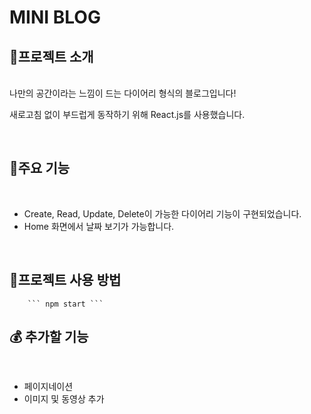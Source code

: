 # MINI BLOG

## 🎫프로젝트 소개
<br>
나만의 공간이라는 느낌이 드는 다이어리 형식의 블로그입니다!  

새로고침 없이 부드럽게 동작하기 위해 React.js를 사용했습니다.


<br>

## 🎉주요 기능
<br>

* Create, Read, Update, Delete이 가능한 다이어리 기능이  구현되었습니다.
* Home 화면에서 날짜 보기가 가능합니다.

<br>

## 🎈프로젝트 사용 방법
        ``` npm start ```  
## 💰 추가할 기능
<br>

* 페이지네이션 
* 이미지 및 동영상 추가 








